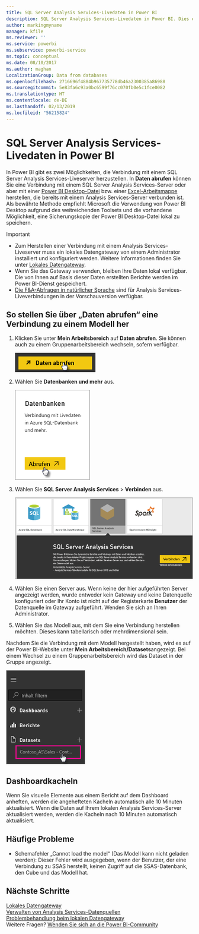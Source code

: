 ```yaml
---
title: SQL Server Analysis Services-Livedaten in Power BI
description: SQL Server Analysis Services-Livedaten in Power BI. Dies erfolgt über eine Datenquelle, die für ein Enterprise-Gateway konfiguriert wurde.
author: markingmyname
manager: kfile
ms.reviewer: ''
ms.service: powerbi
ms.subservice: powerbi-service
ms.topic: conceptual
ms.date: 08/10/2017
ms.author: maghan
LocalizationGroup: Data from databases
ms.openlocfilehash: 2716696f4884b967735778db46a2300385a86988
ms.sourcegitcommit: 5e83fa6c93a0bc6599f76cc070fb0e5c1fce0082
ms.translationtype: HT
ms.contentlocale: de-DE
ms.lasthandoff: 02/13/2019
ms.locfileid: "56215824"
---
```

# <a name="sql-server-analysis-services-live-data-in-power-bi"></a>SQL Server Analysis Services-Livedaten in Power BI
In Power BI gibt es zwei Möglichkeiten, die Verbindung mit einem SQL Server Analysis Services-Liveserver herzustellen. In **Daten abrufen** können Sie eine Verbindung mit einem SQL Server Analysis Services-Server oder aber mit einer [Power BI Desktop-Datei](service-desktop-files.md) bzw. einer [Excel-Arbeitsmappe](service-excel-workbook-files.md) herstellen, die bereits mit einem Analysis Services-Server verbunden ist. Als bewährte Methode empfiehlt Microsoft die Verwendung von Power BI Desktop aufgrund des weitreichenden Toolsets und die vorhandene Möglichkeit, eine Sicherungskopie der Power BI Desktop-Datei lokal zu speichern.

 >[!IMPORTANT]
 >* Zum Herstellen einer Verbindung mit einem Analysis Services-Liveserver muss ein lokales Datengateway von einem Administrator installiert und konfiguriert werden. Weitere Informationen finden Sie unter [Lokales Datengateway](service-gateway-onprem.md).
 >* Wenn Sie das Gateway verwenden, bleiben Ihre Daten lokal verfügbar.  Die von Ihnen auf Basis dieser Daten erstellten Berichte werden im Power BI-Dienst gespeichert. 
 >* [Die F&A-Abfragen in natürlicher Sprache](service-q-and-a-direct-query.md) sind für Analysis Services-Liveverbindungen in der Vorschauversion verfügbar.

## <a name="to-connect-to-a-model-from-get-data"></a>So stellen Sie über „Daten abrufen“ eine Verbindung zu einem Modell her
1. Klicken Sie unter **Mein Arbeitsbereich** auf **Daten abrufen**. Sie können auch zu einem Gruppenarbeitsbereich wechseln, sofern verfügbar.
   
   ![](media/sql-server-analysis-services-tabular-data/connecttoas_getdatabutton.png)
2. Wählen Sie **Datenbanken und mehr** aus.
   
   ![](media/sql-server-analysis-services-tabular-data/connecttoas_getdata_1.png)
3. Wählen Sie **SQL Server Analysis Services** > **Verbinden** aus. 
   
   ![](media/sql-server-analysis-services-tabular-data/connecttoas_getdata_2.png)
4. Wählen Sie einen Server aus. Wenn keine der hier aufgeführten Server angezeigt werden, wurde entweder kein Gateway und keine Datenquelle konfiguriert oder Ihr Konto ist nicht auf der Registerkarte **Benutzer** der Datenquelle im Gateway aufgeführt. Wenden Sie sich an Ihren Administrator.
5. Wählen Sie das Modell aus, mit dem Sie eine Verbindung herstellen möchten. Dieses kann tabellarisch oder mehrdimensional sein.

Nachdem Sie die Verbindung mit dem Modell hergestellt haben, wird es auf der Power BI-Website unter **Mein Arbeitsbereich/Datasets**angezeigt. Bei einem Wechsel zu einem Gruppenarbeitsbereich wird das Dataset in der Gruppe angezeigt.

![](media/sql-server-analysis-services-tabular-data/connecttoas_dataset_5.png)

## <a name="dashboard-tiles"></a>Dashboardkacheln
Wenn Sie visuelle Elemente aus einem Bericht auf dem Dashboard anheften, werden die angehefteten Kacheln automatisch alle 10 Minuten aktualisiert. Wenn die Daten auf Ihrem lokalen Analysis Services-Server aktualisiert werden, werden die Kacheln nach 10 Minuten automatisch aktualisiert.

## <a name="common-issues"></a>Häufige Probleme

* Schemafehler „Cannot load the model“ (Das Modell kann nicht geladen werden): Dieser Fehler wird ausgegeben, wenn der Benutzer, der eine Verbindung zu SSAS herstellt, keinen Zugriff auf die SSAS-Datenbank, den Cube und das Modell hat.

## <a name="next-steps"></a>Nächste Schritte
[Lokales Datengateway](service-gateway-onprem.md)  
[Verwalten von Analysis Services-Datenquellen](service-gateway-enterprise-manage-ssas.md)  
[Problembehandlung beim lokalen Datengateway](service-gateway-onprem-tshoot.md)  
Weitere Fragen? [Wenden Sie sich an die Power BI-Community](http://community.powerbi.com/)